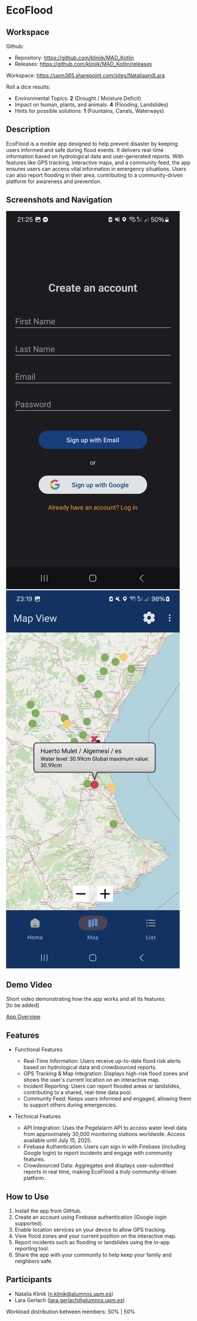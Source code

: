 # EcoFlood

## Workspace
Github:
- Repository: https://github.com/kliniik/MAD_Kotlin
- Releases: https://github.com/kliniik/MAD_Kotlin/releases

Workspace: https://upm365.sharepoint.com/sites/NataliaandLara

Roll a dice results:
- Environmental Topics: **2** (Drought / Moisture Deficit)
- Impact on human, plants, and animals: **4** (Flooding, Landslides)
- Hints for possible solutions: **1** (Fountains, Canals, Waterways)

## Description
EcoFlood is a mobile app designed to help prevent disaster by keeping users informed and safe during flood events. It delivers real-time information based on hydrological data and user-generated reports. With features like GPS tracking, interactive maps, and a community feed, the app ensures users can access vital information in emergency situations. Users can also report flooding in their area, contributing to a community-driven platform for awareness and prevention.

## Screenshots and Navigation
![Screenshot1](screenshots/screen0.jpg)
![Screenshot2](screenshots/screen2.jpg)

## Demo Video
Short video demonstrating how the app works and all its features:  
[to be added]  

[App Overview](https://upm365-my.sharepoint.com/:v:/g/personal/n_klinik_alumnos_upm_es/Ef4AgLY4ycNHjniF9KE6WUQBunDQt_4iA5y7SE-0HYgfXg?e=ogf0rw&nav=eyJyZWZlcnJhbEluZm8iOnsicmVmZXJyYWxBcHAiOiJTdHJlYW1XZWJBcHAiLCJyZWZlcnJhbFZpZXciOiJTaGFyZURpYWxvZy1MaW5rIiwicmVmZXJyYWxBcHBQbGF0Zm9ybSI6IldlYiIsInJlZmVycmFsTW9kZSI6InZpZXcifX0%3D)

## Features
- Functional Features
  - Real-Time Information: Users receive up-to-date flood risk alerts based on hydrological data and crowdsourced reports.
  - GPS Tracking & Map Integration: Displays high-risk flood zones and shows the user's current location on an interactive map.
  - Incident Reporting: Users can report flooded areas or landslides, contributing to a shared, real-time data pool.
  - Community Feed: Keeps users informed and engaged, allowing them to support others during emergencies.

- Technical Features
  - API Integration: Uses the Pegelalarm API to access water level data from approximately 30,000 monitoring stations worldwide. Access available until July 15, 2025.
  - Firebase Authentication: Users can sign in with Firebase (including Google login) to report incidents and engage with community features.
  - Crowdsourced Data: Aggregates and displays user-submitted reports in real time, making EcoFlood a truly community-driven platform.

## How to Use
1. Install the app from GitHub.
2. Create an account using Firebase authentication (Google login supported).
3. Enable location services on your device to allow GPS tracking.
4. View flood zones and your current position on the interactive map.
5. Report incidents such as flooding or landslides using the in-app reporting tool.
6. Share the app with your community to help keep your family and neighbors safe.

## Participants
- Natalia Klinik (n.klinik@alumnos.upm.es)
- Lara Gerlach (lara.gerlach@alumnos.upm.es)

Workload distribution between members: 50% | 50%
